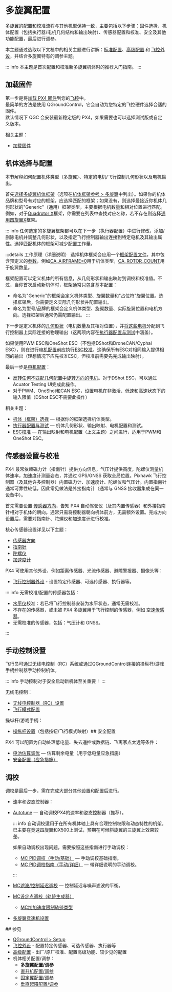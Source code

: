 # 多旋翼配置

多旋翼的配置和校准流程与其他机型保持一致，主要包括以下步骤：固件选择、机体配置（包括执行器/电机几何结构和输出映射）、传感器配置和校准、安全及其他功能配置，最后进行调参。

本主题通过选取以下文档中的相关主题进行讲解：[标准配置](../config/index.md)、[高级配置](../advanced_config/index.md) 和 [飞控外设](../peripherals/index.md)，并结合多旋翼特有的调参主题。

::: info
本主题是首次配置和校准新多旋翼机体时的推荐入门指南。
:::

## 加载固件

第一步是将[加载 PX4 固件](../config/firmware.md)到您的[飞控](../flight_controller/index.md)中。  
最简单的方法是使用 QGroundControl，它会自动为您特定的飞控硬件选择合适的固件。  
默认情况下 QGC 会安装最新稳定版的 PX4，如果需要也可以选择测试版或自定义版本。

相关主题：

- [加载固件](../config/firmware.md)

## 机体选择与配置

本节解释如何配置机体类型（多旋翼）、特定的电机/飞行控制几何形状以及电机输出。

首先[选择多旋翼机体框架](../config/airframe.md)（选项在[机体框架参考 > 多旋翼](../airframes/airframe_reference.md#copter)中列出）。如果你的机体品牌和型号有对应的框架，应选择匹配的框架；如果没有，则选择最接近你机体几何形状的"Generic"（通用）框架类型，主要根据电机数量和相对位置进行匹配。例如，对于[Quadrotor X](../airframes/airframe_reference.md#quadrotor-x)框架，你需要在列表中查找对应名称，若不存在则选择[通用四旋翼X](../airframes/airframe_reference.md#copter_quadrotor_x_generic_quadcopter)框架。

::: info
任何选定的多旋翼框架都可以在下一步（执行器配置）中进行修改，添加/删除电机并调整几何形状，以及指定飞行控制器输出连接到特定电机及其输出属性。选择匹配机体的框架可减少配置工作量。

:::details 工作原理（详细说明）
选择机体框架会应用一个[框架配置文件](../dev_airframes/adding_a_new_frame.md#adding-a-frame-configuration)，其中包含预定义的[参数](../advanced_config/parameters.md)，例如[CA_AIRFRAME=0](../advanced_config/parameter_reference.md#CA_AIRFRAME)用于机体类型，[CA_ROTOR_COUNT](../advanced_config/parameter_reference.md#CA_ROTOR_COUNT)用于旋翼数量。

框架配置可以定义机体的所有信息，从几何形状和输出映射到调校和校准值。不过，当你首次启动新机体时，框架通常只包含基本配置：

- 命名为"Generic"的框架会定义机体类型、旋翼数量和"占位符"旋翼位置。选择框架后，你需要定义实际几何形状并配置输出。
- 命名为型号/品牌的框架会定义机体类型、旋翼数量、实际旋翼位置和电机方向。选择框架后通常仍需配置输出。
:::

下一步是定义机体的[几何形状](../config/actuators.md#motor-geometry-multicopter)（电机数量及其相对位置），并[将这些电机](../config/actuators.md#actuator-outputs)分配到飞行控制器上实际连接的物理输出（这两项内容在[执行器配置与测试](../config/actuators.md)中涵盖）。

如果使用PWM ESC和OneShot ESC（不包括DShot和DroneCAN/Cyphal ESC），则在进行[电机配置](../config/actuators.md#motor-configuration)前应执行[ESC校准](../advanced_config/esc_calibration.md)。这确保所有ESC对相同输入提供相同的输出（理想情况下应先校准ESC，但校准前需要先完成输出映射）。

最后一步是[电机配置](../config/actuators.md#motor-configuration)：

- [反转任何不匹配几何配置中旋转方向的电机](../config/actuators.md#reversing-motors)。对于DShot ESC，可以通过Acuator Testing UI完成此操作。
- 对于PWM、OneShot和CAN ESC，设置电机在非激活、低速和高速状态下的输入限值（DShot ESC不需要此操作）

相关主题：

- [机体（框架）选择](../config/airframe.md) — 根据你的框架选择机体类型。
- [执行器配置与测试](../config/actuators.md) — 机体几何形状、输出映射、电机配置和测试。
- [ESC校准](../advanced_config/esc_calibration.md) — 在输出映射和电机配置（上文主题）之间进行，适用于PWM和OneShot ESC。

## 传感器设置与校准

PX4 最常依赖磁力计（指南针）提供方向信息，气压计提供高度，陀螺仪测量机体速率，加速度计测量姿态，并通过 GPS/GNSS 获取全局位置。Pixhawk 飞行控制器（及其他许多控制器）内置磁力计、加速度计、陀螺仪和气压计。内置指南针通常可靠性较低，因此常见做法是外接指南针（通常与 GNSS 接收器集成在同一设备中）。

首先需要设置 [传感器方向](../config/flight_controller_orientation.md)，告知 PX4 自动驾驶仪（及其内置传感器）和外接指南针相对于机体的朝向。通常只需将控制器朝向机体前方，无需额外设置。完成方向设置后，需要对指南针、陀螺仪和加速度计进行校准。

核心传感器设置详见以下主题：

- [传感器方向](../config/flight_controller_orientation.md)
- [指南针](../config/compass.md)
- [陀螺仪](../config/gyroscope.md)
- [加速度计](../config/accelerometer.md)

PX4 可使用其他外设，例如距离传感器、光流传感器、避障警报器、摄像头等：

- [飞行控制器外设](../peripherals/index.md) - 设置特定传感器、可选传感器、执行器等。

::: info
无需校准/配置的传感器包括：

- [水平仪](../config/level_horizon_calibration.md)校准：若已将飞行控制器安装为水平状态，通常无需校准。
- 不存在的传感器，或未被 PX4 多旋翼用于飞行控制的传感器，例如 [空速传感器](../config/airspeed.md)。
- 无需校准的传感器，包括：气压计和 GNSS。

:::

## 手动控制设置

飞行员可通过无线电控制（RC）系统或通过QGroundControl连接的操纵杆/游戏手柄控制器手动控制机体。

::: info
手动控制对于安全启动新机体至关重要！
:::

无线电控制：

- [无线电控制器（RC）设置](../config/radio.md)
- [飞行模式配置](../config/flight_mode.md)

操纵杆/游戏手柄：

- [操纵杆设置](../config/joystick.md)（包括按钮/飞行模式映射）## 安全配置

PX4 可以配置为自动处理低电量、失去遥控或数据链、飞离家点太远等条件：

- [电池估算调优](../config/battery.md) — 估算剩余电量（用于低电量应急措施）
- [安全配置（应急措施）](../config/safety.md)

## 调校

调校是最后一步，需在完成大部分其他设置和配置后进行。

- 速率和姿态控制器：
- [Autotune](../config/autotune_mc.md) — 自动调校PX4的速率和姿态控制器（推荐）。

  ::: info
  自动调校适用于在所有机体轴上具有合理控制权限和动态特性的机架。
  已主要在竞速四旋翼和X500上测试，预期在可倾斜旋翼的三旋翼上效果较差。
  
  如果自动调校出现问题，需要按照这些指南进行手动调校：
  
  - [MC PID调校（手动/基础）](../config_mc/pid_tuning_guide_multicopter_basic.md) — 手动调校基础指南。
  - [MC PID调校指南（手动/详细）](../config_mc/pid_tuning_guide_multicopter.md) — 带详细说明的手动调校。
  
  :::

- [MC滤波/控制延迟调校](../config_mc/filter_tuning.md) — 控制延迟与噪声滤波的平衡。
- [MC设定点调校（轨迹生成器）](../config_mc/mc_trajectory_tuning.md)
  - [MC加加速度限制轨迹类型](../config_mc/mc_jerk_limited_type_trajectory.md)
- [多旋翼竞速机设置](../config_mc/racer_setup.md)

<!-- 
- 说明PX4中需要调校的内容、可调校的内容及每个主题的覆盖范围
- 我认为我们应该先列出所有可能的调校内容（如位置调校等）- 有这样的列表吗？
 -->
<!-- TBD 这只是待整理的文本

据我所知，Autotune已在多种非定制平台（如X500、竞速四旋翼、Loong标准垂直起降机）上测试。我仅在三旋翼上使用过一次，roll和pitch调校成功但yaw调校不稳定，后来虽有改进但尚未合并：https://github.com/PX4/PX4-Autopilot/pull/21857
Autotune从未在直升机上测试过。
理论上能否在任意电机数量的机架上使用Autotune？
理论上可行但需要所有轴上具有合理控制权限，因此预期在无swashplate的单旋翼机上效果不佳，控制器也可能无法开箱即用。之前在可倾斜旋翼设计（如三旋翼、双旋翼）上遇到过问题...
  
PX4能否理解如何自动调校？
对于所有轴上具有合理权限和动态特性的机体，Autotune应该有效。可倾斜电机（如三旋翼）的动态特性最少，因此测试较少。
我认为混合系统能处理任何几何结构...
是的但必须物理可行。例如四旋翼所有电机同向旋转，PX4会"处理"但需要特定控制器才能工作，单旋翼机或无倾斜电机的三旋翼同理。
-->## 参见

- [QGroundControl > Setup](https://docs.qgroundcontrol.com/master/en/qgc-user-guide/setup_view/setup_view.html)
- [飞控外设](../peripherals/index.md) - 配置特定传感器、可选传感器、执行器等
- [高级配置](../advanced_config/index.md) - 出厂/原厂校准、配置高级功能、较少见的配置
- 机体相关配置/调参：
  - **多旋翼配置/调参**
  - [直升机配置/调参](../config_heli/index.md)
  - [固定翼配置/调参](../config_fw/index.md)
  - [垂直起降配置/调参](../config_vtol/index.md)